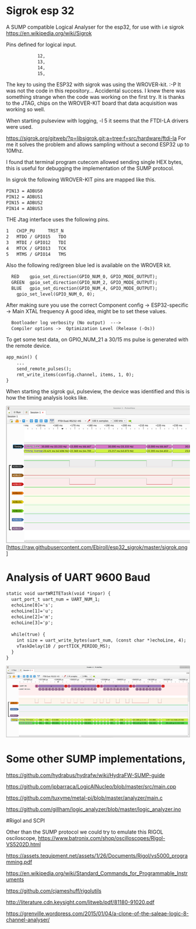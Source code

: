 # Sigrok esp 32 

A SUMP compatible Logical Analyser for the esp32, for use with i.e sigrok
https://en.wikipedia.org/wiki/Sigrok

Pins defined for logical input.

```
            12,
            13,
            14,
            15,
```

The key to using the ESP32 with sigrok was using the WROVER-kit. :-P
It was not the code in this repository... Accidental success. 
I knew there was something strange when the code was working on the first try. It is thanks to the JTAG, chips on the WROVER-KIT board that data acquisition was working so well.

When starting pulseview with logging,  -l 5 it seems that the FTDI-LA drivers were used.

https://sigrok.org/gitweb/?p=libsigrok.git;a=tree;f=src/hardware/ftdi-la
For me it solves the problem and allows sampling without a second ESP32 up to 10Mhz.

I found that terminal program cutecom allowed sending single HEX bytes, this is useful for debugging the implementation of the SUMP protocol.


In sigrok the following WROVER-KIT pins are mapped like this.
```
PIN13 = ADBUS0
PIN12 = ADBUS1
PIN15 = ADBUS2
PIN14 = ADBUS3
```


THE Jtag interface uses the following pins.
```
1 	CHIP_PU 	TRST_N
2 	MTDO / GPIO15 	TDO
3 	MTDI / GPIO12 	TDI
4 	MTCK / GPIO13 	TCK
5 	MTMS / GPIO14 	TMS
```


Also the following red/green blue led is available on the WROVER kit.
```
  RED    gpio_set_direction(GPIO_NUM_0, GPIO_MODE_OUTPUT);
  GREEN  gpio_set_direction(GPIO_NUM_2, GPIO_MODE_OUTPUT);
  BLUE   gpio_set_direction(GPIO_NUM_4, GPIO_MODE_OUTPUT);
	gpio_set_level(GPIO_NUM_0, 0);
```


After making sure you use the correct Component config → 
ESP32-specific -> Main XTAL frequency
A good idea, might be to set these values.
```
  Bootloader log verbosity (No output)  --->    
  Compiler options ->  Optimization Level (Release (-Os)) 
```


To get some test data, on GPIO_NUM_21 a 30/15 ms pulse is generated with the remote device.
```
app_main() {
    ...
    send_remote_pulses();
    rmt_write_items(config.channel, items, 1, 0);
}
```
When starting the sigrok gui, pulseview, the device was identified and this is how the timing analysis looks like.

![sigrok](sigrok.png)
[https://raw.githubusercontent.com/Ebiroll/esp32_sigrok/master/sigrok.png ]

# Analysis of UART 9600 Baud
```
static void uartWRITETask(void *inpar) {
  uart_port_t uart_num = UART_NUM_1;    
  echoLine[0]='s';
  echoLine[1]='u';
  echoLine[2]='m';
  echoLine[3]='p';

  while(true) {
    int size = uart_write_bytes(uart_num, (const char *)echoLine, 4);
    vTaskDelay(10 / portTICK_PERIOD_MS);
  }
}
```
![uart](uart.png)


# Some other SUMP implementations,

https://github.com/hydrabus/hydrafw/wiki/HydraFW-SUMP-guide

https://github.com/jpbarraca/LogicAlNucleo/blob/master/src/main.cpp

https://github.com/tuxyme/metal-pi/blob/master/analyzer/main.c


https://github.com/gillham/logic_analyzer/blob/master/logic_analyzer.ino

#Rigol and SCPI

Other than the SUMP protocol we could try to emulate this RIGOL osciloscope,
https://www.batronix.com/shop/oscilloscopes/Rigol-VS5202D.html

https://assets.tequipment.net/assets/1/26/Documents/Rigol/vs5000_programming.pdf

https://en.wikipedia.org/wiki/Standard_Commands_for_Programmable_Instruments

https://github.com/cjameshuff/rigolutils

http://literature.cdn.keysight.com/litweb/pdf/81180-91020.pdf

https://grenville.wordpress.com/2015/01/04/a-clone-of-the-saleae-logic-8-channel-analyser/

